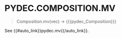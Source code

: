 # PYDEC.COMPOSITION.MV
> Composition.mv(vec) →  {{{pydec_Composition}}}

See {{#auto_link}}pydec.mv{{/auto_link}}.